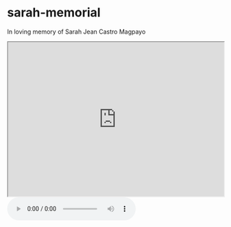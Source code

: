 # sarah-memorial
In loving memory of Sarah Jean Castro Magpayo
<iframe src="https://drive.google.com/file/d/1mUtyvyhZB0TuYuRtApF3k3rX4TItgR0S/preview" width="100%" height="360" allow="autoplay"></iframe>
<audio controls>
  <source src="https://drive.google.com/uc?export=download&id=YOUR_AUDIO_ID" type="audio/mpeg">
</audio>
